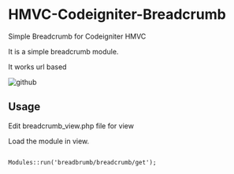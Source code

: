 # HMVC-Codeigniter-Breadcrumb
Simple Breadcrumb for Codeigniter HMVC


It is a simple breadcrumb module.

<p>It works url based</p>

<img src="https://image.ibb.co/jtVY8v/github.png" alt="github" border="0">

<h2>Usage</h2>

<p>Edit breadcrumb_view.php file for view</p>

<p>Load the module in view.</p>
<code>
Modules::run('breadbrumb/breadcrumb/get');
</code>
